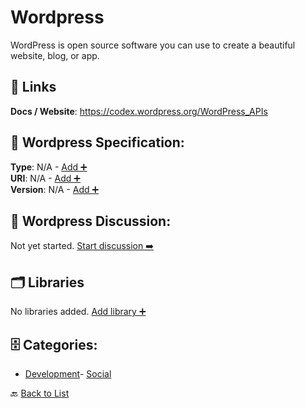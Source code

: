 # Wordpress

WordPress is open source software you can use to create a beautiful website, blog, or app.

##  🔗 Links
**Docs / Website**: https://codex.wordpress.org/WordPress_APIs

## 🧬 Wordpress Specification:
**Type**: N/A - [Add ➕](https://github.com/apis-list/apis-list/edit/main/apis.yaml#22309)  
**URI**: N/A - [Add ➕](https://github.com/apis-list/apis-list/edit/main/apis.yaml#22309)  
**Version**: N/A - [Add ➕](https://github.com/apis-list/apis-list/edit/main/apis.yaml#22309)

## 💬 Wordpress Discussion:
Not yet started. [Start discussion ➡️](https://github.com/apis-list/apis-list/discussions/new)

## 🗂️ Libraries

No libraries added. [Add library ➕](https://github.com/apis-list/apis-list/edit/main/apis.yaml#22309)    


## 🗄️ Categories:
- [Development](https://github.com/apis-list/apis-list#development-)- [Social](https://github.com/apis-list/apis-list#social-)

🔙  [Back to List](https://github.com/apis-list/apis-list)
